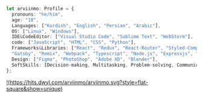 ```ts
let arviinmo: Profile = {
  pronouns: "he/him",
  age: "18",
  Languages: ["Kurdish", "English", "Persian", "Arabic"],
  OS: ["Linux", "Windows"],
  IDE&CodeEditor: ["Visual Studio Code", "Sublime Text", "WebStorm"],
  code: ["JavaScript", "HTML", "CSS", "Python"],
  Frameworks&Libraries: ["React", "Redux", "React-Router", "Styled-Component", "Tailwind", "Docker", "Next.js",
  "Gatsby", "Remix", "Webpack", "Typescript", "Node.js", "Expressjs", "GraphQL", "Wordpress"],
  Design: ["Figma", "PhotoShop", "Adobe XD", "Blender"],
  SoftSkills: [Decision-making, Multitasking, Problem-solving, Communication, Leadership, Teamwork],
};
```
  [!(https://hits.dwyl.com/arviinmo/arviinmo.svg?style=flat-square&show=unique)](http://hits.dwyl.com/arviinmo/arviinmo)

